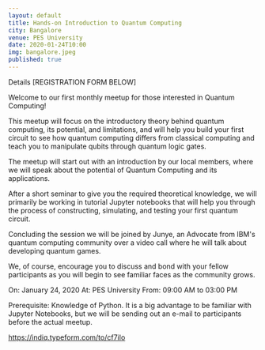 ```yaml
---
layout: default
title: Hands-on Introduction to Quantum Computing
city: Bangalore
venue: PES University
date: 2020-01-24T10:00
img: bangalore.jpeg
published: true
---
```


Details
[REGISTRATION FORM BELOW]

Welcome to our first monthly meetup for those interested in Quantum Computing!

This meetup will focus on the introductory theory behind quantum computing, its potential, and limitations, and will help you build your first circuit to see how quantum computing differs from classical computing and teach you to manipulate qubits through quantum logic gates.

The meetup will start out with an introduction by our local members, where we will speak about the potential of Quantum Computing and its applications.

After a short seminar to give you the required theoretical knowledge, we will primarily be working in tutorial Jupyter notebooks that will help you through the process of constructing, simulating, and testing your first quantum circuit.

Concluding the session we will be joined by Junye, an Advocate from IBM's quantum computing community over a video call where he will talk about developing quantum games.

We, of course, encourage you to discuss and bond with your fellow participants as you will begin to see familiar faces as the community grows.

On: January 24, 2020
At: PES University
From: 09:00 AM to 03:00 PM

Prerequisite: Knowledge of Python. It is a big advantage to be familiar with Jupyter Notebooks, but we will be sending out an e-mail to participants before the actual meetup.

https://indiq.typeform.com/to/cf7iIo